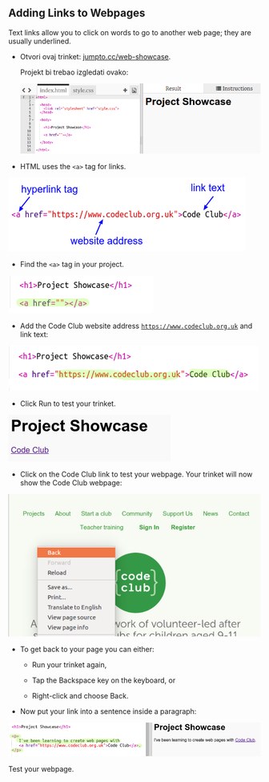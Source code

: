 ## Adding Links to Webpages

Text links allow you to click on words to go to another web page; they are usually underlined.

+ Otvori ovaj trinket: [jumpto.cc/web-showcase](http://jumpto.cc/web-showcase).
    
    Projekt bi trebao izgledati ovako:
    
    ![screenshot](images/showcase-starter.png)

+ HTML uses the `<a>` tag for links.

![screenshot](images/showcase-link.png)

+ Find the `<a>` tag in your project. 

![screenshot](images/showcase-a-template.png)

+ Add the Code Club website address [`https://www.codeclub.org.uk`](https://www.codeclub.org.uk) and link text:

![screenshot](images/showcase-code-club.png)

+ Click Run to test your trinket.

![screenshot](images/showcase-cc-output.png)

+ Click on the Code Club link to test your webpage. Your trinket will now show the Code Club webpage: 

![screenshot](images/showcase-cc-website.png)

+ To get back to your page you can either:
    
    + Run your trinket again,
    
    + Tap the Backspace key on the keyboard, or
    
    + Right-click and choose Back.

+ Now put your link into a sentence inside a paragraph:

![screenshot](images/showcase-paragraph.png)

Test your webpage.